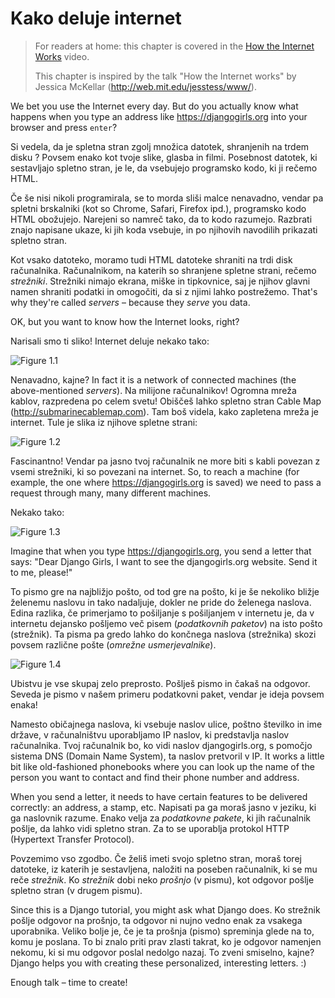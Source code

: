 # Kako deluje internet

> For readers at home: this chapter is covered in the [How the Internet Works](https://www.youtube.com/watch?v=oM9yAA09wdc) video.
> 
> This chapter is inspired by the talk "How the Internet works" by Jessica McKellar (http://web.mit.edu/jesstess/www/).

We bet you use the Internet every day. But do you actually know what happens when you type an address like https://djangogirls.org into your browser and press `enter`?

Si vedela, da je spletna stran zgolj množica datotek, shranjenih na trdem disku ? Povsem enako kot tvoje slike, glasba in filmi. Posebnost datotek, ki sestavljajo spletno stran, je le, da vsebujejo programsko kodo, ki ji rečemo HTML.

Če še nisi nikoli programirala, se to morda sliši malce nenavadno, vendar pa spletni brskalniki (kot so Chrome, Safari, Firefox ipd.), programsko kodo HTML obožujejo. Narejeni so namreč tako, da to kodo razumejo. Razbrati znajo napisane ukaze, ki jih koda vsebuje, in po njihovih navodilih prikazati spletno stran.

Kot vsako datoteko, moramo tudi HTML datoteke shraniti na trdi disk računalnika. Računalnikom, na katerih so shranjene spletne strani, rečemo *strežniki*. Strežniki nimajo ekrana, miške in tipkovnice, saj je njihov glavni namen shraniti podatki in omogočiti, da si z njimi lahko postrežemo. That's why they're called *servers* – because they *serve* you data.

OK, but you want to know how the Internet looks, right?

Narisali smo ti sliko! Internet deluje nekako tako:

![Figure 1.1](images/internet_1.png)

Nenavadno, kajne? In fact it is a network of connected machines (the above-mentioned *servers*). Na milijone računalnikov! Ogromna mreža kablov, razpredena po celem svetu! Obiščeš lahko spletno stran Cable Map (http://submarinecablemap.com). Tam boš videla, kako zapletena mreža je internet. Tule je slika iz njihove spletne strani:

![Figure 1.2](images/internet_3.png)

Fascinantno! Vendar pa jasno tvoj računalnik ne more biti s kabli povezan z vsemi strežniki, ki so povezani na internet. So, to reach a machine (for example, the one where https://djangogirls.org is saved) we need to pass a request through many, many different machines.

Nekako tako:

![Figure 1.3](images/internet_2.png)

Imagine that when you type https://djangogirls.org, you send a letter that says: "Dear Django Girls, I want to see the djangogirls.org website. Send it to me, please!"

To pismo gre na najbližjo pošto, od tod gre na pošto, ki je še nekoliko bližje želenemu naslovu in tako nadaljuje, dokler ne pride do želenega naslova. Edina razlika, če primerjamo to pošiljanje s pošiljanjem v internetu je, da v internetu dejansko pošljemo več pisem (*podatkovnih paketov*) na isto pošto (strežnik). Ta pisma pa gredo lahko do končnega naslova (strežnika) skozi povsem različne pošte (*omrežne usmerjevalnike*). 

![Figure 1.4](images/internet_4.png)

Ubistvu je vse skupaj zelo preprosto. Pošlješ pismo in čakaš na odgovor. Seveda je pismo v našem primeru podatkovni paket, vendar je ideja povsem enaka!

Namesto običajnega naslova, ki vsebuje naslov ulice, poštno številko in ime države, v računalništvu uporabljamo IP naslov, ki predstavlja naslov računalnika. Tvoj računalnik bo, ko vidi naslov djangogirls.org, s pomočjo sistema DNS (Domain Name System), ta naslov pretvoril v IP. It works a little bit like old-fashioned phonebooks where you can look up the name of the person you want to contact and find their phone number and address.

When you send a letter, it needs to have certain features to be delivered correctly: an address, a stamp, etc. Napisati pa ga moraš jasno v jeziku, ki ga naslovnik razume. Enako velja za *podatkovne pakete*, ki jih računalnik pošlje, da lahko vidi spletno stran. Za to se uporablja protokol HTTP (Hypertext Transfer Protocol).

Povzemimo vso zgodbo. Če želiš imeti svojo spletno stran, moraš torej datoteke, iz katerih je sestavljena, naložiti na poseben računalnik, ki se mu reče *strežnik*. Ko *strežnik* dobi neko *prošnjo* (v pismu), kot odgovor pošlje spletno stran (v drugem pismu).

Since this is a Django tutorial, you might ask what Django does. Ko strežnik pošlje odgovor na prošnjo, ta odgovor ni nujno vedno enak za vsakega uporabnika. Veliko bolje je, če je ta prošnja (pismo) spreminja glede na to, komu je poslana. To bi znalo priti prav zlasti takrat, ko je odgovor namenjen nekomu, ki si mu odgovor poslal nedolgo nazaj. To zveni smiselno, kajne? Django helps you with creating these personalized, interesting letters. :)

Enough talk – time to create!